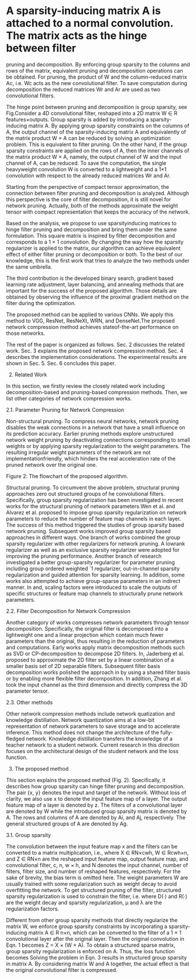 # A sparsity-inducing matrix A is attached to a normal convolution. The matrix acts as the hinge between filter
pruning and decomposition. By enforcing group sparsity to the columns and rows of the matrix, equivalent pruning and
decomposition operations can be obtained. For pruning, the product of W and the column-reduced matrix Ac, i.e. Wc acts
as the new convolutional filter. To save computation during decomposition the reduced matrices Wr and Ar are used as two
convolutional filters.


The hinge point between pruning and decomposition is group sparsity, see Fig.Consider a 4D convolutional filter, reshaped into a 2D matrix W ∈ R features×outputs. Group sparsity is added by introducing a sparsity-inducing matrix A. 
By applying group sparsity constraints on the columns of A, the output channel of the sparsity-inducing matrix A and equivalently of the matrix product W × A can be reduced by solving an optimization problem. This is equivalent to filter pruning.
On the other hand, if the group sparsity constraints are applied on the rows of A, then the inner channels of the matrix product W × A, namely, the output channel of W and the input channel of A, can be reduced.
To save the computation, the single heavyweight convolution W is converted to a lightweight and a 1×1 convolution with respect to the already reduced matrices Wr and Ar.


Starting from the perspective of compact tensor approximation, the connection between filter pruning and decomposition is analyzed. Although this perspective is the core of filter decomposition, it is still novel for network pruning. Actually, both of the methods approximate the weight tensor with compact representation that keeps the accuracy of the network.


Based on the analysis, we propose to use sparsityinducing matrices to hinge filter pruning and decomposition and bring them under the same formulation. This square matrix is inspired by filter decomposition and corresponds to a 1 × 1 convolution. By changing the way how the sparsity regularizer is applied to the matrix, our algorithm can achieve equivalent effect of either filter pruning or decomposition or both. To the best of our knowledge, this is the first work that tries to analyze the two methods under the same umbrella.


The third contribution is the developed binary search, gradient based learning rate adjustment, layer balancing, and annealing methods that are important for the success of the proposed algorithm. Those details are obtained by observing the influence of the proximal gradient method on the filter during the optimization.


The proposed method can be applied to various CNNs. We apply this method to VGG, ResNet, ResNeXt, WRN, and DenseNet.The proposed network compression method achieves stateof-the-art performance on those networks.



The rest of the paper is organized as follows. Sec. 2 discusses the related work. Sec. 3 explains the proposed network compression method. Sec. 4 describes the implementation considerations. The experimental results are shown in Sec. 5. Sec. 6
 concludes this paper.


2. Related Work

In this section, we firstly review the closely related work including decomposition-based and pruning-based compression methods. Then, we list other categories of network compression works.


2.1. Parameter Pruning for Network Compression

Non-structural pruning. To compress neural networks, network pruning disables the weak connections in a network that have a small influence on its prediction accuracy. Earlier pruning methods explore unstructured network weight pruning by deactivating connections corresponding to small weights or by applying sparsity regularization to the weight parameters. The resulting irregular weight parameters of the network are not implementationfriendly, which hinders the real acceleration rate of the pruned network over the original one.


Figure 2: The flowchart of the proposed algorithm.

Structural pruning. To circumvent the above problem, structural pruning approaches zero out structured groups of he convolutional filters. Specifically, group sparsity regularization has been investigated in recent works for the structural pruning of network parameters.Wen et al. and Alvarez et al. proposed to impose group sparsity regularization on network parameters to reduce the number of feature map channels in each layer. The success of this method triggered the studies of group sparsity based network pruning. Subsequent works improved group sparsity based approaches in different ways. One branch of works combined the group sparsity regularizer with other regularizers for network pruning. A lowrank regularizer as well as an exclusive sparsity regularizer were adopted for improving the pruning performance. Another branch of research investigated a better group-sparsity regularizer for parameter pruning including group ordered weighted `1 regularizer, out-in-channel sparsity regularization and guided attention for sparsity learning. In addition, some works also attempted to achieve group-sparse parameters in an indirect manner. In and, scaling factors were introduced to scale the outputs of specific structures or feature map channels to structurally prune network parameters.


2.2. Filter Decomposition for Network Compression

Another category of works compresses network parameters through tensor decomposition. Specifically, the original filter is decomposed into a lightweight one and a linear projection which contain much fewer parameters than the original, thus resulting in the reduction of parameters and computations. Early works apply matrix decomposition methods such as SVD or CP-decomposition to decompose 2D filters. In, Jaderberg et al. proposed to approximate the 2D filter set by a linear combination of a smaller basis set of 2D separable filters. Subsequent filter basis decomposition works polished the approach in by using a shared filter basis or by enabling more flexible filter decomposition. In addition, Zhang et al. took the input channel as the third dimension and directly compress the 3D parameter tensor.


2.3. Other methods

Other network compression methods include network quatization and knowledge distillation. Network quantization aims at a low-bit representation of network parameters to save storage and to accelerate inference. This method does not change the architecture of the fully-fledged network. Knowledge distillation transfers the knowledge of a teacher network to a student network. Current research in this direction focuses on the architectural design of the student network and the loss function.

3. The proposed method

This section explains the proposed method (Fig. 2). Specifically, it describes how group sparsity can hinge filter pruning and decomposition. The pair {x, y} denotes the input and target of the network. Without loss of clarity, we also use x to denote the input feature map of a layer. The
output feature map of a layer is denoted by z. The filters of a convolutional layer are denoted by W while the introduced group sparsity matrix is denoted by A. The rows and columns of A are denoted by Ai, and Aj, respectively. The general structured groups of A are denoted by Ag.

3.1. Group sparsity

The convolution between the input feature map x and the filters can be converted to a matrix multiplication, i.e., where X ∈ RN×cwh, W ∈ Rcwh×n, and Z ∈ RN×n are the reshaped input feature map, output feature map, and convolutional filter, c, n, w × h, and N denotes the input channel, number of filters, filter size, and number of reshaped features, respectively. For the sake of brevity, the bias term is omitted here. The weight parameters W are usually trained with some regularization such as weight decay to avoid overfitting the network. To get structured pruning of the filter, structured sparsity regularization is used to constrain the filter, i.e. where D(·) and R(·) are the weight decay and sparsity regularization, µ and λ are the regularization factors.

Different from other group sparsity methods that directly regularize the matrix W, we enforce group sparsity constraints by incorporating a sparsity-inducing matrix A ∈ R
n×n, which can be converted to the filter of a 1 × 1 convolutional layer after the original layer. Then the original convolution in Eqn. 1 becomes Z = X × (W × A). To obtain a structured sparse matrix, group sparsity regularization is enforced on A. Thus, the loss function becomes Solving the problem in Eqn. 3 results in structured group sparsity in matrix A. By considering matrix W and A together, the actual effect is that the original convolutional filter is compressed.












